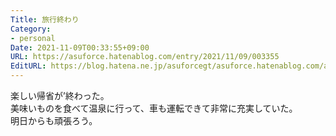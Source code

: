 ```yaml
---
Title: 旅行終わり
Category:
- personal
Date: 2021-11-09T00:33:55+09:00
URL: https://asuforce.hatenablog.com/entry/2021/11/09/003355
EditURL: https://blog.hatena.ne.jp/asuforcegt/asuforce.hatenablog.com/atom/entry/13574176438031022084
---
```


楽しい帰省が’終わった。  
美味いものを食べて温泉に行って、車も運転できて非常に充実していた。  
明日からも頑張ろう。
